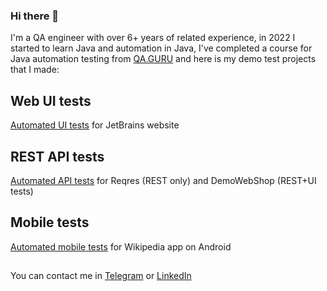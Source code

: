 ### Hi there 👋

I'm a QA engineer with over 6+ years of related experience, in 2022 I started to learn Java and automation in Java, I've completed a course for Java automation testing from [QA.GURU](https://qa.guru/) and here is my demo test projects that I made:

## Web UI tests
[Automated UI tests](https://github.com/Tevt0n/JetBrains-tests) for JetBrains website 

## REST API tests
[Automated API tests](https://github.com/Tevt0n/REST_tests) for Reqres (REST only) and DemoWebShop (REST+UI tests)

## Mobile tests
[Automated mobile tests](https://github.com/Tevt0n/mobile-tests) for Wikipedia app on Android

##
You can contact me in [Telegram](https://t.me/Tevton) or [LinkedIn](https://www.linkedin.com/in/tevton/)

<!--
**Tevt0n/Tevt0n** is a ✨ _special_ ✨ repository because its `README.md` (this file) appears on your GitHub profile.

Here are some ideas to get you started:
here are some of my study projects that I created during my studies, currently my main demo project for automation testing is https://github.com/Tevt0n/JetBrains-tests
- 🔭 I’m currently working on ...
- 🌱 I’m currently learning ...
- 👯 I’m looking to collaborate on ...
- 🤔 I’m looking for help with ...
- 💬 Ask me about ...
- 📫 How to reach me: ...
- 😄 Pronouns: ...
- ⚡ Fun fact: ...
-->
